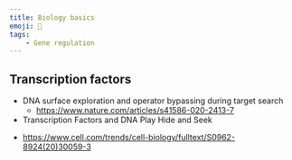 ```yaml
---
title: Biology basics
emoji: 🌳
tags:
    - Gene regulation
---
```


## Transcription factors
* DNA surface exploration and operator bypassing during target search
    - https://www.nature.com/articles/s41586-020-2413-7
* Transcription Factors and DNA Play Hide and Seek
 - https://www.cell.com/trends/cell-biology/fulltext/S0962-8924(20)30059-3